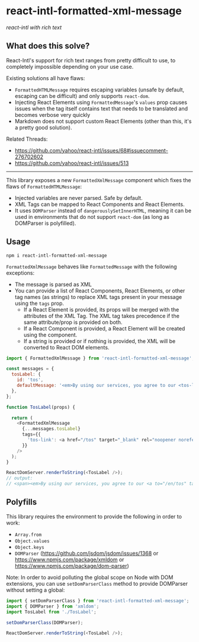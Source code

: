 # react-intl-formatted-xml-message

*react-intl with rich text*

## What does this solve?

React-Intl's support for rich text ranges from pretty difficult to use, to completely impossible depending on your use case.

Existing solutions all have flaws:
- `FormattedHTMLMessage` requires escaping variables (unsafe by default, escaping can be difficult) and only supports `react-dom`.
- Injecting React Elements using `FormattedMessage`'s `values` prop causes issues when the tag itself contains text that needs to be translated and becomes verbose very quickly
- Markdown does not support custom React Elements (other than this, it's a pretty good solution).

Related Threads:
- https://github.com/yahoo/react-intl/issues/68#issuecomment-276702602
- https://github.com/yahoo/react-intl/issues/513

---

This library exposes a new `FormattedXmlMessage` component which fixes the flaws of `FormattedHTMLMessage`:
- Injected variables are never parsed. Safe by default.
- XML Tags can be mapped to React Components and React Elements.
- It uses `DOMParser` instead of `dangerouslySetInnerHTML`, meaning it can be used in environments that do not support `react-dom` (as long as DOMParser is polyfilled).

## Usage

`npm i react-intl-formatted-xml-message`

`FormattedXmlMessage` behaves like `FormattedMessage` with the following exceptions:
- The message is parsed as XML
- You can provide a list of React Components, React Elements, or other tag names (as strings) to replace XML tags present in your message using the `tags` prop.
  - If a React Element is provided, its props will be merged with the attributes of the XML Tag. The XML tag takes precedence if the same attribute/prop is provided on both.
  - If a React Component is provided, a React Element will be created using the component.
  - If a string is provided or if nothing is provided, the XML will be converted to React DOM elements.

```javascript
import { FormattedXmlMessage } from 'react-intl-formatted-xml-message';

const messages = {
  tosLabel: {
    id: 'tos',
    defaultMessage: '<em>By using our services, you agree to our <tos-link to="/en/tos">Terms Of Service</tos-link></em>'
  },
};

function TosLabel(props) {

  return (
    <FormattedXmlMessage
      {...messages.tosLabel}
      tags={{
        'tos-link': <a href="/tos" target="_blank" rel="noopener noreferrer" />,
      }}
    />
  );
}

ReactDomServer.renderToString(<TosLabel />);
// output:
// <span><em>By using our services, you agree to our <a to="/en/tos" target="_blank" rel="noopener noreferrer">Terms Of Service</a></em></span>
```

## Polyfills

This library requires the environment to provide the following in order to work:

- `Array.from`
- `Object.values`
- `Object.keys`
- `DOMParser` (https://github.com/jsdom/jsdom/issues/1368 or https://www.npmjs.com/package/xmldom or https://www.npmjs.com/package/dom-parser)

Note: In order to avoid polluting the global scope on Node with DOM extensions, you can use `setDomParserClass` method to provide DOMParser without setting a global:

```javascript
import { setDomParserClass } from 'react-intl-formatted-xml-message';
import { DOMParser } from 'xmldom';
import TosLabel from './TosLabel';

setDomParserClass(DOMParser);

ReactDomServer.renderToString(<TosLabel />);
```
